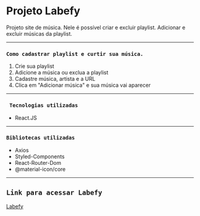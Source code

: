 # Projeto Labefy 

Projeto site de música. Nele é possível criar e excluir playlist. Adicionar e excluir músicas da playlist. <br/>
<hr/>

### `Como cadastrar playlist e curtir sua música.` <br/>

1. Crie sua playlist
2. Adicione a música ou exclua a playlist
3. Cadastre música, artista e a URL
4. Clica em "Adicionar música" e sua música vai aparecer <br/>
<hr/>

### ` Tecnologias utilizadas`<br/>
* React.JS
<hr/>

### `Bibliotecas utilizadas`<br/>
* Axios
* Styled-Components
* React-Router-Dom
* @material-icon/core <br/>
<hr/>

## `Link para acessar Labefy`<br/>
[Labefy]()